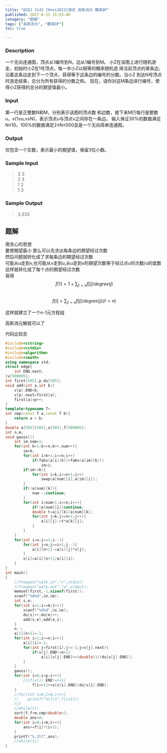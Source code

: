 ```yaml
---
title: "BZOJ 3143 [Hnoi2013]游走 高斯消元 概率DP"
published: 2017-6-21 15:53:46
category: "题解"
tags: ["高斯消元", "概率DP"]
toc: true

---
```


### Description
一个无向连通图，顶点从1编号到N，边从1编号到M。 
小Z在该图上进行随机游走，初始时小Z在1号顶点，每一步小Z以相等的概率随机选 择当前顶点的某条边，沿着这条边走到下一个顶点，获得等于这条边的编号的分数。当小Z 到达N号顶点时游走结束，总分为所有获得的分数之和。 
现在，请你对这M条边进行编号，使得小Z获得的总分的期望值最小。
<!--more--> 
### Input
第一行是正整数N和M，分别表示该图的顶点数 和边数，接下来M行每行是整数u，v(1≤u,v≤N)，表示顶点u与顶点v之间存在一条边。 输入保证30%的数据满足N≤10，100%的数据满足2≤N≤500且是一个无向简单连通图。

### Output
仅包含一个实数，表示最小的期望值，保留3位小数。
### Sample Input
>3  3  
2  3  
1  2  
1  3  

### Sample Output
>3.333

## 题解

用贪心的思想  
要使期望最小 那么可以先求出每条边的期望经过次数  
然后问题就转化成了求每条边的期望经过次数  
可能从u走到v,也可能从v走到u,从u走到v的期望次数等于经过点u的次数/u的度数  
这样就转化成了每个点的期望经过次数  
易得  
$$ f[1]=1+\sum_{j!=n}{f[j]/degree(j)} $$   
$$ f[i]=\sum_{j!=n}{f[j]/degree(j)} (i!=n) $$ 

这样就建立了一个n-1元方程组

高斯消元解就可以了

代码比较丑

```c++
#include<cstring>
#include<cstdio>
#include<algorithm>
#include<cmath>
using namespace std;
struct edge{
    int END,next;
}v[500005];
int first[505],p,du[505];
void add(int a,int b){
    v[p].END=b;
    v[p].next=first[a];
    first[a]=p++;
}
template<typename T>
int cmp(const T a,const T b){
    return a > b;
}
double a[505][505],x[505],f[500005];
int n,m;
void gauss(){
    int im,num=1;
    for(int k=1;k<=n;k++,num++){
        im=k;
        for(int i=k+1;i<=n;i++)
            if(fabs(a[i][k])>fabs(a[im][k]))
                im=i;
        if(im!=k){
            for(int i=k;i<=n+1;i++)
                swap(a[num][i],a[im][i]);
        }
        if(!a[num][k]){
            num--;continue;
        }
        for(int i=num+1;i<=n;i++){
            if(!a[num][i])continue;
            double t=a[i][k]/a[num][k];
            for(int j=k;j<=n+1;j++){
                a[i][j]-=t*a[k][j];
            }
        }
    }
    for(int i=n;i>=1;i--){
        for(int j=n;j>=i+1;j--){
            a[i][n+1]-=a[i][j]*x[j];
        }
        x[i]=a[i][n+1]/a[i][i];
    }
}
int main()
{
    //freopen("walk.in","r",stdin);
	//freopen("walk.out","w",stdout);
    memset(first,-1,sizeof(first));
    scanf("%d%d",&n,&m);
    int s,e;
    for(int i=1;i<=m;i++){
        scanf("%d%d",&s,&e);
        du[s]++;du[e]++;
        add(s,e);add(e,s);
    }
    n--;
    a[1][n+1]=-1;
    for(int i=1;i<=n;i++){
        a[i][i]=-1;
        for(int j=first[i];j!=-1;j=v[j].next){
            if(v[j].END!=n+1)
                a[i][v[j].END]+=(double)1/(du[v[j].END]);
        }
    }
    gauss();
    for(int i=0;i<p;i++){
        //if(v[i].END!=n+1)
            f[i>>1]+=x[v[i].END]/du[v[i].END];
    }
    //for(int i=0;i<m;i++){
    //    printf("%lf\n",f[i+1]);
    //}
    //while(1);
    sort(f,f+m,cmp<double>);
    double ans=0;
    for(int i=0;i<m;i++){
        ans+=f[i]*(i+1);
    }
    printf("%.3lf",ans);
    //while(1);
}
```

